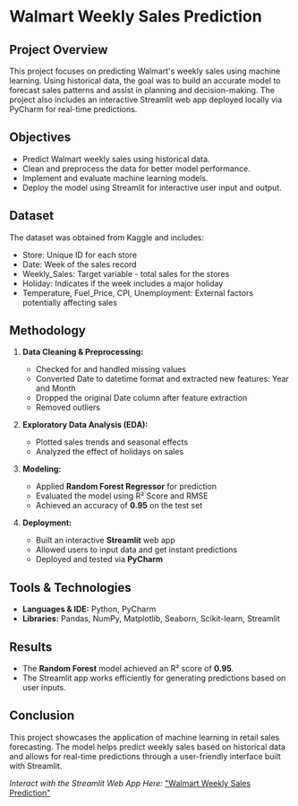 # Walmart Weekly Sales Prediction

## Project Overview
This project focuses on predicting Walmart's weekly sales using machine learning. Using historical data, the goal was to build an accurate model to forecast sales patterns and assist in planning and decision-making. The project also includes an interactive Streamlit web app deployed locally via PyCharm for real-time predictions.

## Objectives
- Predict Walmart weekly sales using historical data.
- Clean and preprocess the data for better model performance.
- Implement and evaluate machine learning models.
- Deploy the model using Streamlit for interactive user input and output.

## Dataset
The dataset was obtained from Kaggle and includes:
- Store: Unique ID for each store
- Date: Week of the sales record
- Weekly_Sales: Target variable - total sales for the stores
- Holiday: Indicates if the week includes a major holiday
- Temperature, Fuel_Price, CPI, Unemployment: External factors potentially affecting sales

## Methodology
1. **Data Cleaning & Preprocessing:**
   - Checked for and handled missing values
   - Converted Date to datetime format and extracted new features: Year and Month
   - Dropped the original Date column after feature extraction
   - Removed outliers

2. **Exploratory Data Analysis (EDA):**
   - Plotted sales trends and seasonal effects
   - Analyzed the effect of holidays on sales

3. **Modeling:**
   - Applied **Random Forest Regressor** for prediction
   - Evaluated the model using R² Score and RMSE
   - Achieved an accuracy of **0.95** on the test set

4. **Deployment:**
   - Built an interactive **Streamlit** web app
   - Allowed users to input data and get instant predictions
   - Deployed and tested via **PyCharm**

## Tools & Technologies
- **Languages & IDE:** Python, PyCharm
- **Libraries:** Pandas, NumPy, Matplotlib, Seaborn, Scikit-learn, Streamlit

## Results
- The **Random Forest** model achieved an R² score of **0.95**.
- The Streamlit app works efficiently for generating predictions based on user inputs.

## Conclusion
This project showcases the application of machine learning in retail sales forecasting. The model helps predict weekly sales based on historical data and allows for real-time predictions through a user-friendly interface built with Streamlit.



*Interact with the Streamlit Web App Here:* ["Walmart Weekly Sales Prediction"]("https://walmart-weekly-sales-prediction-taku3g9yny7iymikoi6cfv.streamlit.app/")


